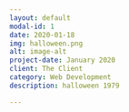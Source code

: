 ```yaml
---
layout: default
modal-id: 1
date: 2020-01-18
img: halloween.png
alt: image-alt
project-date: January 2020
client: The Client
category: Web Development
description: halloween 1979

---
```


